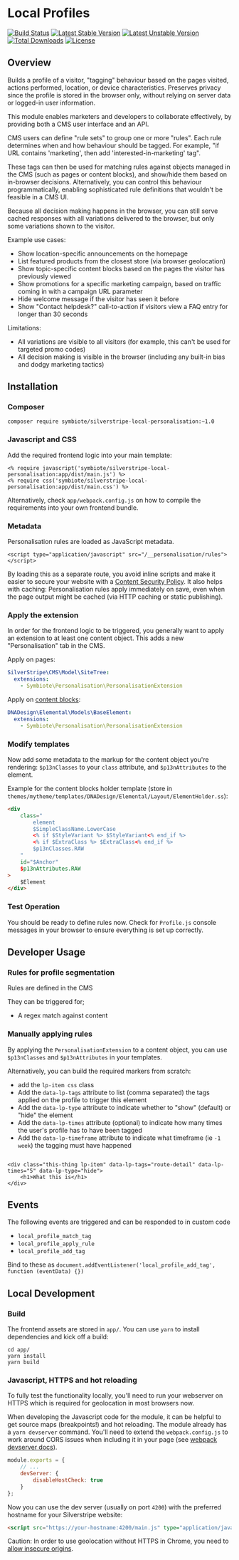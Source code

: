 # Local Profiles

[![Build Status](https://travis-ci.org/symbiote/silverstripe-local-profile.svg?branch=master)](https://travis-ci.org/symbiote/silverstripe-local-profile)
[![Latest Stable Version](https://poser.pugx.org/symbiote/silverstripe-local-profile/version.svg)](https://github.com/symbiote/silverstripe-local-profile/releases)
[![Latest Unstable Version](https://poser.pugx.org/symbiote/silverstripe-local-profile/v/unstable.svg)](https://packagist.org/packages/symbiote/silverstripe-local-profile)
[![Total Downloads](https://poser.pugx.org/symbiote/silverstripe-local-profile/downloads.svg)](https://packagist.org/packages/symbiote/silverstripe-local-profile)
[![License](https://poser.pugx.org/symbiote/silverstripe-local-profile/license.svg)](https://github.com/symbiote/silverstripe-local-profile/blob/master/LICENSE.md)

## Overview

Builds a profile of a visitor, "tagging" behaviour based on
the pages visited, actions performed, location, or device characteristics.
Preserves privacy since the profile is stored in the browser only,
without relying on server data or logged-in user information.

This module enables marketers and developers to collaborate effectively,
by providing both a CMS user interface and an API.

CMS users can define "rule sets" to group one or more "rules".
Each rule determines when and how behaviour should be tagged.
For example, "if URL contains 'marketing', then add 'interested-in-marketing' tag".

These tags can then be used for matching rules against objects managed in the CMS
(such as pages or content blocks), and show/hide them based on in-browser decisions.
Alternatively, you can control this behaviour programmatically,
enabling sophisticated rule definitions that wouldn't be feasible in a CMS UI.

Because all decision making happens in the browser,
you can still serve cached responses with all variations delivered to the browser,
but only some variations shown to the visitor.

Example use cases:

 * Show location-specific announcements on the homepage
 * List featured products from the closest store (via browser geolocation)
 * Show topic-specific content blocks based on the pages the visitor has previously viewed
 * Show promotions for a specific marketing campaign, based on traffic coming in with a campaign URL parameter
 * Hide welcome message if the visitor has seen it before
 * Show "Contact helpdesk?" call-to-action if visitors view a FAQ entry for longer than 30 seconds

Limitations:

 * All variations are visible to all visitors (for example, this can't be used for targeted promo codes)
 * All decision making is visible in the browser (including any built-in bias and dodgy marketing tactics)
## Installation

### Composer

```
composer require symbiote/silverstripe-local-personalisation:~1.0
```

### Javascript and CSS

Add the required frontend logic into your main template:

```
<% require javascript('symbiote/silverstripe-local-personalisation:app/dist/main.js') %>
<% require css('symbiote/silverstripe-local-personalisation:app/dist/main.css') %>
```

Alternatively, check `app/webpack.config.js` on how to compile the requirements into your own frontend bundle.

### Metadata

Personalisation rules are loaded as JavaScript metadata.

```
<script type="application/javascript" src="/__personalisation/rules"></script>
```

By loading this as a separate route, you avoid inline scripts and make it easier
to secure your website with a [Content Security Policy](https://developer.mozilla.org/en-US/docs/Web/HTTP/CSP).
It also helps with caching: Personalisation rules apply immediately on save,
even when the page output might be cached (via HTTP caching or static publishing).

### Apply the extension

In order for the frontend logic to be triggered, you generally want to apply an extension
to at least one content object. This adds a new "Personalisation" tab in the CMS.

Apply on pages:

```yml
SilverStripe\CMS\Model\SiteTree:
  extensions:
    - Symbiote\Personalisation\PersonalisationExtension
```

Apply on [content blocks](https://github.com/silverstripe/silverstripe-elemental):

```yml
DNADesign\Elemental\Models\BaseElement:
  extensions:
    - Symbiote\Personalisation\PersonalisationExtension
```

### Modify templates

Now add some metadata to the markup for the content object you're rendering:
`$p13nClasses` to your `class` attribute, and `$p13nAttributes` to the element.

Example for the content blocks holder template
(store in `themes/mytheme/templates/DNADesign/Elemental/Layout/ElementHolder.ss`):

```html
<div
    class="
        element
        $SimpleClassName.LowerCase
        <% if $StyleVariant %> $StyleVariant<% end_if %>
        <% if $ExtraClass %> $ExtraClass<% end_if %>
        $p13nClasses.RAW
    "
    id="$Anchor"
    $p13nAttributes.RAW
>
	$Element
</div>
```


### Test Operation

You should be ready to define rules now. Check for `Profile.js` console messages in your browser
to ensure everything is set up correctly.

## Developer Usage

### Rules for profile segmentation

Rules are defined in the CMS 

They can be triggered for;

* A regex match against content


### Manually applying rules

By applying the `PersonalisationExtension` to a content object,
you can use `$p13nClasses` and `$p13nAttributes` in your templates.

Alternatively, you can build the required markers from scratch:

* add the `lp-item css` class 
* Add the `data-lp-tags` attribute to list (comma separated) the tags applied on the profile
  to trigger this element
* Add the `data-lp-type` attribute to indicate whether to "show" (default) or "hide" the element 
* Add the `data-lp-times` attribute (optional) to indicate how many times the user's profile 
  has to have been tagged 
* Add the `data-lp-timeframe` attribute to indicate what timeframe (ie `-1 week`) the tagging
  must have happened


```

<div class="this-thing lp-item" data-lp-tags="route-detail" data-lp-times="5" data-lp-type="hide">
    <h1>What this is</h1>
</div>
```

## Events

The following events are triggered and can be responded to in custom code

* `local_profile_match_tag`
* `local_profile_apply_rule`
* `local_profile_add_tag`

Bind to these as `document.addEventListener('local_profile_add_tag', function (eventData) {})`

## Local Development

### Build

The frontend assets are stored in `app/`.
You can use `yarn` to install dependencies and kick off a build:

```
cd app/
yarn install
yarn build
```

### Javascript, HTTPS and hot reloading

To fully test the functionality locally, you'll need to run your webserver on HTTPS
which is required for geolocation in most browsers now.

When developing the Javascript code for the module, it can be helpful
to get source maps (breakpoints!) and hot reloading. The module already
has a `yarn devserver` command. You'll need to extend the `webpack.config.js`
to work around CORS issues when including it in your page
(see [webpack devserver docs](https://webpack.js.org/configuration/dev-server/#devserverhttps)).


```js
module.exports = {
    // ...
    devServer: {
        disableHostCheck: true
    }
};
```

Now you can use the dev server (usually on port `4200`)
with the preferred hostname for your Silverstripe website:

```html
<script src="https://your-hostname:4200/main.js" type="application/javascript"></script>
```

Caution: In order to use geolocation without HTTPS in Chrome, you need to
[allow insecure origins](https://stackoverflow.com/questions/39366758/geolocation-without-ssl-connection).
